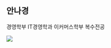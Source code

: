 ## 안나경

경영학부 IT경영학과
이커머스학부 복수전공

<a href="#" target="_blank"><img src="https://instagram.com/ahnnakyung?igshid=MmIzYWVlNDQ5Yg==/-black?style=뱃지모양&logo=로고&logoColor=black"/></a>
